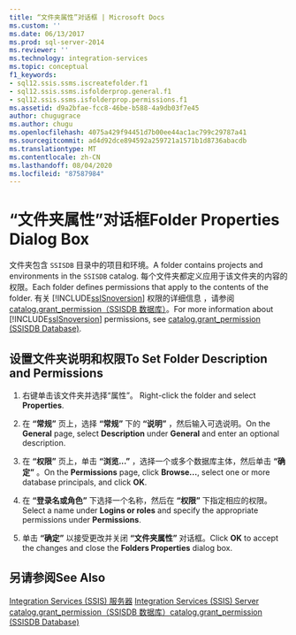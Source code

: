```yaml
---
title: “文件夹属性”对话框 | Microsoft Docs
ms.custom: ''
ms.date: 06/13/2017
ms.prod: sql-server-2014
ms.reviewer: ''
ms.technology: integration-services
ms.topic: conceptual
f1_keywords:
- sql12.ssis.ssms.iscreatefolder.f1
- sql12.ssis.ssms.isfolderprop.general.f1
- sql12.ssis.ssms.isfolderprop.permissions.f1
ms.assetid: d9a2bfae-fcc8-46be-b588-4a9db03f7e45
author: chugugrace
ms.author: chugu
ms.openlocfilehash: 4075a429f94451d7b00ee44ac1ac799c29787a41
ms.sourcegitcommit: ad4d92dce894592a259721a1571b1d8736abacdb
ms.translationtype: MT
ms.contentlocale: zh-CN
ms.lasthandoff: 08/04/2020
ms.locfileid: "87587984"
---
```

# <a name="folder-properties-dialog-box"></a><span data-ttu-id="1b337-102">“文件夹属性”对话框</span><span class="sxs-lookup"><span data-stu-id="1b337-102">Folder Properties Dialog Box</span></span>
  <span data-ttu-id="1b337-103">文件夹包含 `SSISDB` 目录中的项目和环境。</span><span class="sxs-lookup"><span data-stu-id="1b337-103">A folder contains projects and environments in the `SSISDB` catalog.</span></span> <span data-ttu-id="1b337-104">每个文件夹都定义应用于该文件夹的内容的权限。</span><span class="sxs-lookup"><span data-stu-id="1b337-104">Each folder defines permissions that apply to the contents of the folder.</span></span> <span data-ttu-id="1b337-105">有关 [!INCLUDE[ssISnoversion](../../includes/ssisnoversion-md.md)] 权限的详细信息 ，请参阅 [catalog.grant_permission（SSISDB 数据库）](/sql/integration-services/system-stored-procedures/catalog-grant-permission-ssisdb-database)。</span><span class="sxs-lookup"><span data-stu-id="1b337-105">For more information about [!INCLUDE[ssISnoversion](../../includes/ssisnoversion-md.md)] permissions, see [catalog.grant_permission &#40;SSISDB Database&#41;](/sql/integration-services/system-stored-procedures/catalog-grant-permission-ssisdb-database).</span></span>  
  
## <a name="to-set-folder-description-and-permissions"></a><span data-ttu-id="1b337-106">设置文件夹说明和权限</span><span class="sxs-lookup"><span data-stu-id="1b337-106">To Set Folder Description and Permissions</span></span>  
  
1.  <span data-ttu-id="1b337-107">右键单击该文件夹并选择“属性”。 </span><span class="sxs-lookup"><span data-stu-id="1b337-107">Right-click the folder and select **Properties**.</span></span>  
  
2.  <span data-ttu-id="1b337-108">在 **“常规”** 页上，选择 **“常规”** 下的 **“说明”** ，然后输入可选说明。</span><span class="sxs-lookup"><span data-stu-id="1b337-108">On the **General** page, select **Description** under **General** and enter an optional description.</span></span>  
  
3.  <span data-ttu-id="1b337-109">在 **“权限”** 页上，单击 **“浏览...”** ，选择一个或多个数据库主体，然后单击 **“确定”** 。</span><span class="sxs-lookup"><span data-stu-id="1b337-109">On the **Permissions** page, click **Browse...**, select one or more database principals, and click **OK**.</span></span>  
  
4.  <span data-ttu-id="1b337-110">在 **“登录名或角色”** 下选择一个名称，然后在 **“权限”** 下指定相应的权限。</span><span class="sxs-lookup"><span data-stu-id="1b337-110">Select a name under **Logins or roles** and specify the appropriate permissions under **Permissions**.</span></span>  
  
5.  <span data-ttu-id="1b337-111">单击 **“确定”** 以接受更改并关闭 **“文件夹属性”** 对话框。</span><span class="sxs-lookup"><span data-stu-id="1b337-111">Click **OK** to accept the changes and close the **Folders Properties** dialog box.</span></span>  
  
## <a name="see-also"></a><span data-ttu-id="1b337-112">另请参阅</span><span class="sxs-lookup"><span data-stu-id="1b337-112">See Also</span></span>  
 <span data-ttu-id="1b337-113">[Integration Services (SSIS) 服务器](integration-services-ssis-server-and-catalog.md) </span><span class="sxs-lookup"><span data-stu-id="1b337-113">[Integration Services &#40;SSIS&#41; Server](integration-services-ssis-server-and-catalog.md) </span></span>  
 [<span data-ttu-id="1b337-114">catalog.grant_permission（SSISDB 数据库）</span><span class="sxs-lookup"><span data-stu-id="1b337-114">catalog.grant_permission &#40;SSISDB Database&#41;</span></span>](/sql/integration-services/system-stored-procedures/catalog-grant-permission-ssisdb-database)  
  
  

